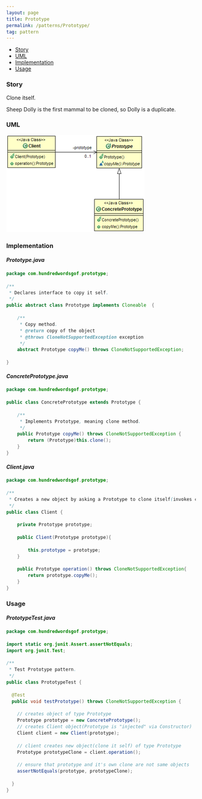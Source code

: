 ```yaml
---
layout: page
title: Prototype
permalink: /patterns/Prototype/
tag: pattern
---
```


* [Story](#Story)
* [UML](#UML)
* [Implementation](#Implementation)
* [Usage](#Usage)


###  <a id="Story"></a>Story 

Clone itself.

Sheep Dolly is the first mammal to be cloned, so Dolly is a duplicate.




###  <a id="UML"></a>UML 
[![](/assets/img/prototype.png)](/assets/img/prototype.png)

###  <a id="Implementation"></a>Implementation 

#### *Prototype.java* 
```java 
package com.hundredwordsgof.prototype;

/**
 * Declares interface to copy it self.
 */
public abstract class Prototype implements Cloneable  {

	/**
	 * Copy method.
	 * @return copy of the object
	 * @throws CloneNotSupportedException exception
	 */
	abstract Prototype copyMe() throws CloneNotSupportedException;
	
}
```

#### *ConcretePrototype.java* 
```java 
package com.hundredwordsgof.prototype;

public class ConcretePrototype extends Prototype {

	/**
	 * Implements Prototype, meaning clone method.
	 */
	public Prototype copyMe() throws CloneNotSupportedException {
		return (Prototype)this.clone();
	}
}
```

#### *Client.java* 
```java 
package com.hundredwordsgof.prototype;

/**
 * Creates a new object by asking a Prototype to clone itself(invokes copyMe() method.
 */
public class Client {

	private Prototype prototype;
	
	public Client(Prototype prototype){
		
		this.prototype = prototype;		
	}
	
	public Prototype operation() throws CloneNotSupportedException{
		return prototype.copyMe();
	}
}
```

###  <a id="Usage"></a>Usage 

#### *PrototypeTest.java* 
```java 
package com.hundredwordsgof.prototype;

import static org.junit.Assert.assertNotEquals;
import org.junit.Test;

/**
 * Test Prototype pattern.
 */
public class PrototypeTest {

  @Test
  public void testPrototype() throws CloneNotSupportedException {

    // creates object of type Prototype
    Prototype prototype = new ConcretePrototype();
    // creates Client object(Prototype is "injected" via Constructor)
    Client client = new Client(prototype);

    // client creates new object(clone it self) of type Prototype
    Prototype prototypeClone = client.operation();

    // ensure that prototype and it's own clone are not same objects
    assertNotEquals(prototype, prototypeClone);

  }
}
```

